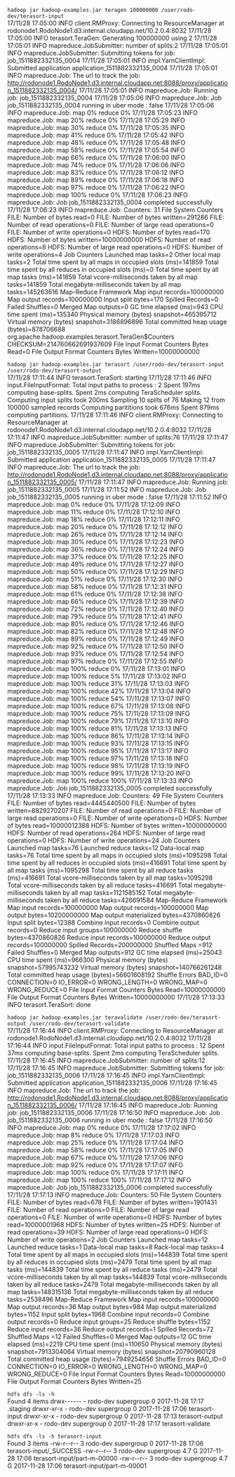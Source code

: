 `hadoop jar hadoop-examples.jar teragen 100000000 /user/rodo-dev/terasort-input`<br>
17/11/28 17:05:00 INFO client.RMProxy: Connecting to ResourceManager at rodonode1.RodoNode1.d3.internal.cloudapp.net/10.2.0.4:8032
17/11/28 17:05:00 INFO terasort.TeraGen: Generating 100000000 using 2
17/11/28 17:05:01 INFO mapreduce.JobSubmitter: number of splits:2
17/11/28 17:05:01 INFO mapreduce.JobSubmitter: Submitting tokens for job: job_1511882332135_0004
17/11/28 17:05:01 INFO impl.YarnClientImpl: Submitted application application_1511882332135_0004
17/11/28 17:05:01 INFO mapreduce.Job: The url to track the job: http://rodonode1.RodoNode1.d3.internal.cloudapp.net:8088/proxy/application_1511882332135_0004/
17/11/28 17:05:01 INFO mapreduce.Job: Running job: job_1511882332135_0004
17/11/28 17:05:06 INFO mapreduce.Job: Job job_1511882332135_0004 running in uber mode : false
17/11/28 17:05:06 INFO mapreduce.Job:  map 0% reduce 0%
17/11/28 17:05:23 INFO mapreduce.Job:  map 20% reduce 0%
17/11/28 17:05:29 INFO mapreduce.Job:  map 30% reduce 0%
17/11/28 17:05:35 INFO mapreduce.Job:  map 41% reduce 0%
17/11/28 17:05:42 INFO mapreduce.Job:  map 48% reduce 0%
17/11/28 17:05:48 INFO mapreduce.Job:  map 58% reduce 0%
17/11/28 17:05:54 INFO mapreduce.Job:  map 66% reduce 0%
17/11/28 17:06:00 INFO mapreduce.Job:  map 74% reduce 0%
17/11/28 17:06:06 INFO mapreduce.Job:  map 83% reduce 0%
17/11/28 17:06:12 INFO mapreduce.Job:  map 89% reduce 0%
17/11/28 17:06:18 INFO mapreduce.Job:  map 97% reduce 0%
17/11/28 17:06:22 INFO mapreduce.Job:  map 100% reduce 0%
17/11/28 17:06:23 INFO mapreduce.Job: Job job_1511882332135_0004 completed successfully
17/11/28 17:06:23 INFO mapreduce.Job: Counters: 31
	File System Counters
		FILE: Number of bytes read=0
		FILE: Number of bytes written=291286
		FILE: Number of read operations=0
		FILE: Number of large read operations=0
		FILE: Number of write operations=0
		HDFS: Number of bytes read=170
		HDFS: Number of bytes written=10000000000
		HDFS: Number of read operations=8
		HDFS: Number of large read operations=0
		HDFS: Number of write operations=4
	Job Counters 
		Launched map tasks=2
		Other local map tasks=2
		Total time spent by all maps in occupied slots (ms)=141859
		Total time spent by all reduces in occupied slots (ms)=0
		Total time spent by all map tasks (ms)=141859
		Total vcore-milliseconds taken by all map tasks=141859
		Total megabyte-milliseconds taken by all map tasks=145263616
	Map-Reduce Framework
		Map input records=100000000
		Map output records=100000000
		Input split bytes=170
		Spilled Records=0
		Failed Shuffles=0
		Merged Map outputs=0
		GC time elapsed (ms)=943
		CPU time spent (ms)=135340
		Physical memory (bytes) snapshot=465395712
		Virtual memory (bytes) snapshot=3186896896
		Total committed heap usage (bytes)=878706688
	org.apache.hadoop.examples.terasort.TeraGen$Counters
		CHECKSUM=214760662691937609
	File Input Format Counters 
		Bytes Read=0
	File Output Format Counters 
		Bytes Written=10000000000<br>
    
`hadoop jar hadoop-examples.jar terasort /user/rodo-dev/terasort-input /user/rodo-dev/terasort-output`<br>
17/11/28 17:11:44 INFO terasort.TeraSort: starting
17/11/28 17:11:46 INFO input.FileInputFormat: Total input paths to process : 2
Spent 197ms computing base-splits.
Spent 2ms computing TeraScheduler splits.
Computing input splits took 200ms
Sampling 10 splits of 76
Making 12 from 100000 sampled records
Computing parititions took 676ms
Spent 879ms computing partitions.
17/11/28 17:11:46 INFO client.RMProxy: Connecting to ResourceManager at rodonode1.RodoNode1.d3.internal.cloudapp.net/10.2.0.4:8032
17/11/28 17:11:47 INFO mapreduce.JobSubmitter: number of splits:76
17/11/28 17:11:47 INFO mapreduce.JobSubmitter: Submitting tokens for job: job_1511882332135_0005
17/11/28 17:11:47 INFO impl.YarnClientImpl: Submitted application application_1511882332135_0005
17/11/28 17:11:47 INFO mapreduce.Job: The url to track the job: http://rodonode1.RodoNode1.d3.internal.cloudapp.net:8088/proxy/application_1511882332135_0005/
17/11/28 17:11:47 INFO mapreduce.Job: Running job: job_1511882332135_0005
17/11/28 17:11:52 INFO mapreduce.Job: Job job_1511882332135_0005 running in uber mode : false
17/11/28 17:11:52 INFO mapreduce.Job:  map 0% reduce 0%
17/11/28 17:12:09 INFO mapreduce.Job:  map 11% reduce 0%
17/11/28 17:12:10 INFO mapreduce.Job:  map 18% reduce 0%
17/11/28 17:12:11 INFO mapreduce.Job:  map 20% reduce 0%
17/11/28 17:12:12 INFO mapreduce.Job:  map 26% reduce 0%
17/11/28 17:12:14 INFO mapreduce.Job:  map 30% reduce 0%
17/11/28 17:12:23 INFO mapreduce.Job:  map 36% reduce 0%
17/11/28 17:12:24 INFO mapreduce.Job:  map 37% reduce 0%
17/11/28 17:12:25 INFO mapreduce.Job:  map 49% reduce 0%
17/11/28 17:12:27 INFO mapreduce.Job:  map 50% reduce 0%
17/11/28 17:12:29 INFO mapreduce.Job:  map 51% reduce 0%
17/11/28 17:12:30 INFO mapreduce.Job:  map 58% reduce 0%
17/11/28 17:12:31 INFO mapreduce.Job:  map 61% reduce 0%
17/11/28 17:12:38 INFO mapreduce.Job:  map 66% reduce 0%
17/11/28 17:12:39 INFO mapreduce.Job:  map 72% reduce 0%
17/11/28 17:12:40 INFO mapreduce.Job:  map 79% reduce 0%
17/11/28 17:12:41 INFO mapreduce.Job:  map 80% reduce 0%
17/11/28 17:12:46 INFO mapreduce.Job:  map 82% reduce 0%
17/11/28 17:12:48 INFO mapreduce.Job:  map 89% reduce 0%
17/11/28 17:12:49 INFO mapreduce.Job:  map 92% reduce 0%
17/11/28 17:12:50 INFO mapreduce.Job:  map 93% reduce 0%
17/11/28 17:12:54 INFO mapreduce.Job:  map 97% reduce 0%
17/11/28 17:12:55 INFO mapreduce.Job:  map 100% reduce 0%
17/11/28 17:13:01 INFO mapreduce.Job:  map 100% reduce 5%
17/11/28 17:13:02 INFO mapreduce.Job:  map 100% reduce 31%
17/11/28 17:13:03 INFO mapreduce.Job:  map 100% reduce 42%
17/11/28 17:13:04 INFO mapreduce.Job:  map 100% reduce 54%
17/11/28 17:13:07 INFO mapreduce.Job:  map 100% reduce 67%
17/11/28 17:13:08 INFO mapreduce.Job:  map 100% reduce 75%
17/11/28 17:13:09 INFO mapreduce.Job:  map 100% reduce 79%
17/11/28 17:13:10 INFO mapreduce.Job:  map 100% reduce 81%
17/11/28 17:13:13 INFO mapreduce.Job:  map 100% reduce 86%
17/11/28 17:13:14 INFO mapreduce.Job:  map 100% reduce 93%
17/11/28 17:13:15 INFO mapreduce.Job:  map 100% reduce 95%
17/11/28 17:13:17 INFO mapreduce.Job:  map 100% reduce 97%
17/11/28 17:13:18 INFO mapreduce.Job:  map 100% reduce 98%
17/11/28 17:13:19 INFO mapreduce.Job:  map 100% reduce 99%
17/11/28 17:13:20 INFO mapreduce.Job:  map 100% reduce 100%
17/11/28 17:13:33 INFO mapreduce.Job: Job job_1511882332135_0005 completed successfully
17/11/28 17:13:33 INFO mapreduce.Job: Counters: 49
	File System Counters
		FILE: Number of bytes read=4445440500
		FILE: Number of bytes written=8829270207
		FILE: Number of read operations=0
		FILE: Number of large read operations=0
		FILE: Number of write operations=0
		HDFS: Number of bytes read=10000012388
		HDFS: Number of bytes written=10000000000
		HDFS: Number of read operations=264
		HDFS: Number of large read operations=0
		HDFS: Number of write operations=24
	Job Counters 
		Launched map tasks=76
		Launched reduce tasks=12
		Data-local map tasks=76
		Total time spent by all maps in occupied slots (ms)=1095298
		Total time spent by all reduces in occupied slots (ms)=416691
		Total time spent by all map tasks (ms)=1095298
		Total time spent by all reduce tasks (ms)=416691
		Total vcore-milliseconds taken by all map tasks=1095298
		Total vcore-milliseconds taken by all reduce tasks=416691
		Total megabyte-milliseconds taken by all map tasks=1121585152
		Total megabyte-milliseconds taken by all reduce tasks=426691584
	Map-Reduce Framework
		Map input records=100000000
		Map output records=100000000
		Map output bytes=10200000000
		Map output materialized bytes=4370860826
		Input split bytes=12388
		Combine input records=0
		Combine output records=0
		Reduce input groups=100000000
		Reduce shuffle bytes=4370860826
		Reduce input records=100000000
		Reduce output records=100000000
		Spilled Records=200000000
		Shuffled Maps =912
		Failed Shuffles=0
		Merged Map outputs=912
		GC time elapsed (ms)=25043
		CPU time spent (ms)=966300
		Physical memory (bytes) snapshot=57995743232
		Virtual memory (bytes) snapshot=140766261248
		Total committed heap usage (bytes)=56601608192
	Shuffle Errors
		BAD_ID=0
		CONNECTION=0
		IO_ERROR=0
		WRONG_LENGTH=0
		WRONG_MAP=0
		WRONG_REDUCE=0
	File Input Format Counters 
		Bytes Read=10000000000
	File Output Format Counters 
		Bytes Written=10000000000
17/11/28 17:13:33 INFO terasort.TeraSort: done

`hadoop jar hadoop-examples.jar teravalidate /user/rodo-dev/terasort-output /user/rodo-dev/terasort-validate`<br>
17/11/28 17:16:44 INFO client.RMProxy: Connecting to ResourceManager at rodonode1.RodoNode1.d3.internal.cloudapp.net/10.2.0.4:8032
17/11/28 17:16:44 INFO input.FileInputFormat: Total input paths to process : 12
Spent 37ms computing base-splits.
Spent 2ms computing TeraScheduler splits.
17/11/28 17:16:45 INFO mapreduce.JobSubmitter: number of splits:12
17/11/28 17:16:45 INFO mapreduce.JobSubmitter: Submitting tokens for job: job_1511882332135_0006
17/11/28 17:16:45 INFO impl.YarnClientImpl: Submitted application application_1511882332135_0006
17/11/28 17:16:45 INFO mapreduce.Job: The url to track the job: http://rodonode1.RodoNode1.d3.internal.cloudapp.net:8088/proxy/application_1511882332135_0006/
17/11/28 17:16:45 INFO mapreduce.Job: Running job: job_1511882332135_0006
17/11/28 17:16:50 INFO mapreduce.Job: Job job_1511882332135_0006 running in uber mode : false
17/11/28 17:16:50 INFO mapreduce.Job:  map 0% reduce 0%
17/11/28 17:17:02 INFO mapreduce.Job:  map 8% reduce 0%
17/11/28 17:17:03 INFO mapreduce.Job:  map 25% reduce 0%
17/11/28 17:17:04 INFO mapreduce.Job:  map 58% reduce 0%
17/11/28 17:17:05 INFO mapreduce.Job:  map 67% reduce 0%
17/11/28 17:17:06 INFO mapreduce.Job:  map 92% reduce 0%
17/11/28 17:17:07 INFO mapreduce.Job:  map 100% reduce 0%
17/11/28 17:17:11 INFO mapreduce.Job:  map 100% reduce 100%
17/11/28 17:17:12 INFO mapreduce.Job: Job job_1511882332135_0006 completed successfully
17/11/28 17:17:13 INFO mapreduce.Job: Counters: 50
	File System Counters
		FILE: Number of bytes read=678
		FILE: Number of bytes written=1901431
		FILE: Number of read operations=0
		FILE: Number of large read operations=0
		FILE: Number of write operations=0
		HDFS: Number of bytes read=10000001968
		HDFS: Number of bytes written=25
		HDFS: Number of read operations=39
		HDFS: Number of large read operations=0
		HDFS: Number of write operations=2
	Job Counters 
		Launched map tasks=12
		Launched reduce tasks=1
		Data-local map tasks=8
		Rack-local map tasks=4
		Total time spent by all maps in occupied slots (ms)=144839
		Total time spent by all reduces in occupied slots (ms)=2479
		Total time spent by all map tasks (ms)=144839
		Total time spent by all reduce tasks (ms)=2479
		Total vcore-milliseconds taken by all map tasks=144839
		Total vcore-milliseconds taken by all reduce tasks=2479
		Total megabyte-milliseconds taken by all map tasks=148315136
		Total megabyte-milliseconds taken by all reduce tasks=2538496
	Map-Reduce Framework
		Map input records=100000000
		Map output records=36
		Map output bytes=984
		Map output materialized bytes=1152
		Input split bytes=1968
		Combine input records=0
		Combine output records=0
		Reduce input groups=25
		Reduce shuffle bytes=1152
		Reduce input records=36
		Reduce output records=1
		Spilled Records=72
		Shuffled Maps =12
		Failed Shuffles=0
		Merged Map outputs=12
		GC time elapsed (ms)=2219
		CPU time spent (ms)=110650
		Physical memory (bytes) snapshot=7913304064
		Virtual memory (bytes) snapshot=20790960128
		Total committed heap usage (bytes)=7949254656
	Shuffle Errors
		BAD_ID=0
		CONNECTION=0
		IO_ERROR=0
		WRONG_LENGTH=0
		WRONG_MAP=0
		WRONG_REDUCE=0
	File Input Format Counters 
		Bytes Read=10000000000
	File Output Format Counters 
		Bytes Written=25
    
`hdfs dfs -ls -h`<br>
Found 4 items
drwx------   - rodo-dev supergroup          0 2017-11-28 17:17 .staging
drwxr-xr-x   - rodo-dev supergroup          0 2017-11-28 17:06 terasort-input
drwxr-xr-x   - rodo-dev supergroup          0 2017-11-28 17:13 terasort-output
drwxr-xr-x   - rodo-dev supergroup          0 2017-11-28 17:17 terasort-validate

`hdfs dfs -ls -h terasort-input`<br>
Found 3 items
-rw-r--r--   3 rodo-dev supergroup          0 2017-11-28 17:06 terasort-input/_SUCCESS
-rw-r--r--   3 rodo-dev supergroup      4.7 G 2017-11-28 17:06 terasort-input/part-m-00000
-rw-r--r--   3 rodo-dev supergroup      4.7 G 2017-11-28 17:06 terasort-input/part-m-00001

    
